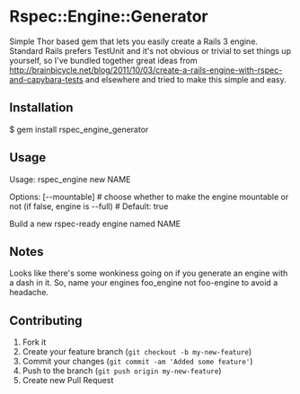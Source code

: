 # Rspec::Engine::Generator

Simple Thor based gem that lets you easily create a Rails 3 engine.
Standard Rails prefers TestUnit and it's not obvious or trivial to set
things up yourself, so I've bundled together great ideas from
http://brainbicycle.net/blog/2011/10/03/create-a-rails-engine-with-rspec-and-capybara-tests
and elsewhere and tried to make this simple and easy.

## Installation

  $ gem install rspec_engine_generator

## Usage

Usage:
  rspec\_engine new NAME

Options:
  [--mountable]  # choose whether to make the engine mountable or not
(if false, engine is --full)
                 # Default: true

Build a new rspec-ready engine named NAME

## Notes

Looks like there's some wonkiness going on if you generate an engine
with a dash in it. So, name your engines foo\_engine not foo-engine to
avoid a headache.

## Contributing

1. Fork it
2. Create your feature branch (`git checkout -b my-new-feature`)
3. Commit your changes (`git commit -am 'Added some feature'`)
4. Push to the branch (`git push origin my-new-feature`)
5. Create new Pull Request
